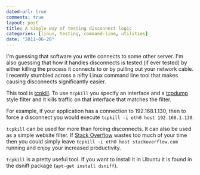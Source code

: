 ```yaml
---
dated-url: true
comments: true
layout: post
title: A simple way of testing disconnect logic
categories: [linux, testing, command-line, utilities]
date: "2011-06-28"
---
```


I'm guessing that software you write connects to some other server. I'm also guessing that how it handles disconnects is tested (if ever tested) by either killing the process it connects to or by pulling out your network cable. I recently stumbled across a nifty Linux command line tool that makes causing disconnects significantly easier.

This tool is [tcpkill](http://linux.die.net/man/8/tcpkill). To use `tcpkill` you specify an interface and a [tcpdump](http://linux.die.net/man/8/tcpdump) style filter and it kills traffic on that interface that matches the filter.

For example, if your application has a connection to 192.168.1.130, then to force a disconnect you would execute `tcpkill -i eth0 host 192.168.1.130`.

`tcpkill` can be used for more than forcing disconnects. It can also be used as a simple website filter. If [Stack Overflow](http://stackoverflow.com) wastes too much of your time then you could simply leave `tcpkill -i eth0 host stackoverflow.com` running and enjoy your increased productivity.

`tcpkill` is a pretty useful tool. If you want to install it in Ubuntu it is found in the dsniff package (`apt-get install dsniff`).

